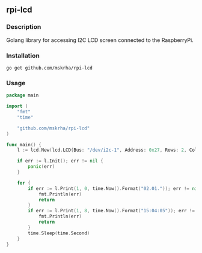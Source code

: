 ## rpi-lcd

### Description
Golang library for accessing I2C LCD screen connected to the RaspberryPi.

### Installation
`go get github.com/mskrha/rpi-lcd`

### Usage
```go
package main

import (
	"fmt"
	"time"

	"github.com/mskrha/rpi-lcd"
)

func main() {
	l := lcd.New(lcd.LCD{Bus: "/dev/i2c-1", Address: 0x27, Rows: 2, Cols: 16, Backlight: true})

	if err := l.Init(); err != nil {
		panic(err)
	}

	for {
		if err := l.Print(1, 0, time.Now().Format("02.01.")); err != nil {
			fmt.Println(err)
			return
		}
		if err := l.Print(1, 8, time.Now().Format("15:04:05")); err != nil {
			fmt.Println(err)
			return
		}
		time.Sleep(time.Second)
	}
}
```
